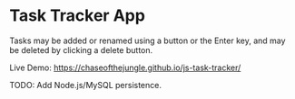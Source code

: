 # Task Tracker App

Tasks may be added or renamed using a button or the Enter key, and may be deleted by clicking a delete button.

Live Demo: https://chaseofthejungle.github.io/js-task-tracker/

TODO: Add Node.js/MySQL persistence.
